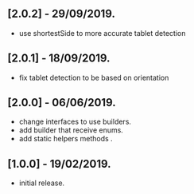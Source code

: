 ## [2.0.2] - 29/09/2019.

* use shortestSide to more accurate tablet detection

## [2.0.1] - 18/09/2019.

* fix tablet detection to be based on orientation

## [2.0.0] - 06/06/2019.

* change interfaces to use builders.
* add builder that receive enums.
* add static helpers methods .

## [1.0.0] - 19/02/2019.

* initial release.
